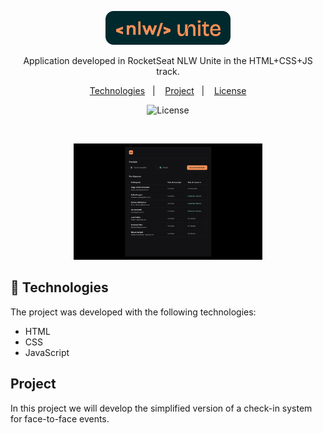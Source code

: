 <p align="center">
  <img alt="Logo NLW Expert - Rocketseat" src=".github/logo.png" width="200px" />
</p>

<p align="center">
Application developed in RocketSeat NLW Unite in the HTML+CSS+JS track.
</p>

<p align="center">
  <a href="#-technologies">Technologies</a>&nbsp;&nbsp;&nbsp;|&nbsp;&nbsp;&nbsp;
  <a href="#-project">Project</a>&nbsp;&nbsp;&nbsp;|&nbsp;&nbsp;&nbsp;
  <a href="#memo-licença">License</a>
</p>

<p align="center">
  <img alt="License" src="https://img.shields.io/static/v1?label=license&message=MIT&color=F48F56&labelColor=00292E">
</p>

<br>

<p align="center">
  <img alt="Project preview." src=".github/preview.png" width="60%">
</p>


## 🚀 Technologies

The project was developed with the following technologies:

- HTML
- CSS
- JavaScript

## Project

In this project we will develop the simplified version of a check-in system for face-to-face events.
